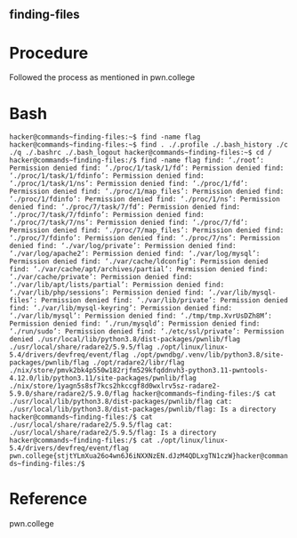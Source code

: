 
## finding-files
# Procedure
Followed the process as mentioned in pwn.college
# Bash
`hacker@commands~finding-files:~$ find -name flag
hacker@commands~finding-files:~$ find
.
./.profile
./.bash_history
./c
./q
./.bashrc
./.bash_logout
hacker@commands~finding-files:~$ cd /
hacker@commands~finding-files:/$ find -name flag
find: ‘./root’: Permission denied
find: ‘./proc/1/task/1/fd’: Permission denied
find: ‘./proc/1/task/1/fdinfo’: Permission denied
find: ‘./proc/1/task/1/ns’: Permission denied
find: ‘./proc/1/fd’: Permission denied
find: ‘./proc/1/map_files’: Permission denied
find: ‘./proc/1/fdinfo’: Permission denied
find: ‘./proc/1/ns’: Permission denied
find: ‘./proc/7/task/7/fd’: Permission denied
find: ‘./proc/7/task/7/fdinfo’: Permission denied
find: ‘./proc/7/task/7/ns’: Permission denied
find: ‘./proc/7/fd’: Permission denied
find: ‘./proc/7/map_files’: Permission denied
find: ‘./proc/7/fdinfo’: Permission denied
find: ‘./proc/7/ns’: Permission denied
find: ‘./var/log/private’: Permission denied
find: ‘./var/log/apache2’: Permission denied
find: ‘./var/log/mysql’: Permission denied
find: ‘./var/cache/ldconfig’: Permission denied
find: ‘./var/cache/apt/archives/partial’: Permission denied
find: ‘./var/cache/private’: Permission denied
find: ‘./var/lib/apt/lists/partial’: Permission denied
find: ‘./var/lib/php/sessions’: Permission denied
find: ‘./var/lib/mysql-files’: Permission denied
find: ‘./var/lib/private’: Permission denied
find: ‘./var/lib/mysql-keyring’: Permission denied
find: ‘./var/lib/mysql’: Permission denied
find: ‘./tmp/tmp.XvrUsDZh8M’: Permission denied
find: ‘./run/mysqld’: Permission denied
find: ‘./run/sudo’: Permission denied
find: ‘./etc/ssl/private’: Permission denied
./usr/local/lib/python3.8/dist-packages/pwnlib/flag
./usr/local/share/radare2/5.9.5/flag
./opt/linux/linux-5.4/drivers/devfreq/event/flag
./opt/pwndbg/.venv/lib/python3.8/site-packages/pwnlib/flag
./opt/radare2/libr/flag
./nix/store/pmvk2bk4p550w182rjfm529kfqddnvh3-python3.11-pwntools-4.12.0/lib/python3.11/site-packages/pwnlib/flag
./nix/store/1yagn5s8sf7kcs2hkccgf8d0wxlrv5sz-radare2-5.9.0/share/radare2/5.9.0/flag
hacker@commands~finding-files:/$ cat ./usr/local/lib/python3.8/dist-packages/pwnlib/flag
cat: ./usr/local/lib/python3.8/dist-packages/pwnlib/flag: Is a directory
hacker@commands~finding-files:/$ cat ./usr/local/share/radare2/5.9.5/flag
cat: ./usr/local/share/radare2/5.9.5/flag: Is a directory
hacker@commands~finding-files:/$ cat ./opt/linux/linux-5.4/drivers/devfreq/event/flag
pwn.college{stjtYLmXua26o4wn6J6iNXXNzEN.dJzM4QDLxgTN1czW}hacker@commands~finding-files:/$`
# Reference
pwn.college
